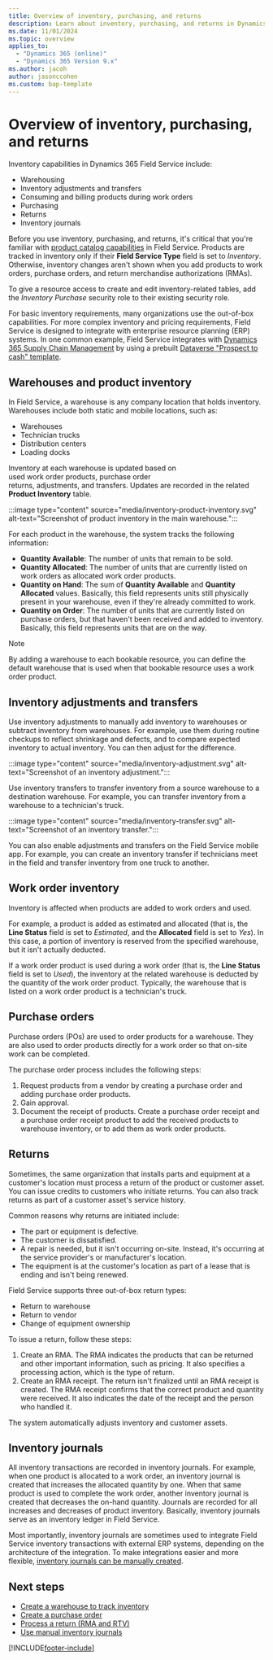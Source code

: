 ```yaml
---
title: Overview of inventory, purchasing, and returns
description: Learn about inventory, purchasing, and returns in Dynamics 365 Field Service.
ms.date: 11/01/2024
ms.topic: overview
applies_to: 
  - "Dynamics 365 (online)"
  - "Dynamics 365 Version 9.x"
ms.author: jacoh
author: jasonccohen
ms.custom: bap-template
---
```


# Overview of inventory, purchasing, and returns

Inventory capabilities in Dynamics 365 Field Service include:

- Warehousing
- Inventory adjustments and transfers
- Consuming and billing products during work orders
- Purchasing
- Returns
- Inventory journals

Before you use inventory, purchasing, and returns, it's critical that you're familiar with [product catalog capabilities](create-product-or-service.md) in Field Service. Products are tracked in inventory only if their **Field Service Type** field is set to *Inventory*. Otherwise, inventory changes aren't shown when you add products to work orders, purchase orders, and return merchandise authorizations (RMAs).

To give a resource access to create and edit inventory-related tables, add the *Inventory Purchase* security role to their existing security role.

For basic inventory requirements, many organizations use the out-of-box capabilities. For more complex inventory and pricing requirements, Field Service is designed to integrate with enterprise resource planning (ERP) systems. In one common example, Field Service integrates with [Dynamics 365 Supply Chain Management](/dynamics365/supply-chain/sales-marketing/prospect-to-cash) by using a prebuilt [Dataverse "Prospect to cash" template](https://appsource.microsoft.com/product/dynamics-365/mscrm.c7a48b40-eed3-4d67-93ba-f2364281feb3?src=office&tab=Overview).

## Warehouses and product inventory

In Field Service, a warehouse is any company location that holds inventory. Warehouses include both static and mobile locations, such as:

- Warehouses
- Technician trucks
- Distribution centers
- Loading docks

Inventory at each warehouse is updated based on used work order products, purchase order returns, adjustments, and transfers. Updates are recorded in the related **Product Inventory** table.

:::image type="content" source="media/inventory-product-inventory.svg" alt-text="Screenshot of product inventory in the main warehouse.":::

For each product in the warehouse, the system tracks the following information:

- **Quantity Available**: The number of units that remain to be sold.
- **Quantity Allocated**: The number of units that are currently listed on work orders as allocated work order products.
- **Quantity on Hand**: The sum of **Quantity Available** and **Quantity Allocated** values. Basically, this field represents units still physically present in your warehouse, even if they're already committed to work.
- **Quantity on Order**: The number of units that are currently listed on purchase orders, but that haven't been received and added to inventory. Basically, this field represents units that are on the way.

> [!NOTE]
> By adding a warehouse to each bookable resource, you can define the default warehouse that is used when that bookable resource uses a work order product.

## Inventory adjustments and transfers

Use inventory adjustments to manually add inventory to warehouses or subtract inventory from warehouses. For example, use them during routine checkups to reflect shrinkage and defects, and to compare expected inventory to actual inventory. You can then adjust for the difference.

:::image type="content" source="media/inventory-adjustment.svg" alt-text="Screenshot of an inventory adjustment.":::

Use inventory transfers to transfer inventory from a source warehouse to a destination warehouse. For example, you can transfer inventory from a warehouse to a technician's truck.

:::image type="content" source="media/inventory-transfer.svg" alt-text="Screenshot of an inventory transfer.":::

You can also enable adjustments and transfers on the Field Service mobile app. For example, you can create an inventory transfer if technicians meet in the field and transfer inventory from one truck to another.

## Work order inventory

Inventory is affected when products are added to work orders and used. 

For example, a product is added as estimated and allocated (that is, the **Line Status** field is set to *Estimated*, and the **Allocated** field is set to *Yes*). In this case, a portion of inventory is reserved from the specified warehouse, but it isn't actually deducted.

If a work order product is used during a work order (that is, the **Line Status** field is set to *Used*), the inventory at the related warehouse is deducted by the quantity of the work order product. Typically, the warehouse that is listed on a work order product is a technician's truck.

## Purchase orders

Purchase orders (POs) are used to order products for a warehouse. They are also used to order products directly for a work order so that on-site work can be completed.

The purchase order process includes the following steps:

1. Request products from a vendor by creating a purchase order and adding purchase order products.
1. Gain approval.
1. Document the receipt of products. Create a purchase order receipt and a purchase order receipt product to add the received products to warehouse inventory, or to add them as work order products.

## Returns

Sometimes, the same organization that installs parts and equipment at a customer's location must process a return of the product or customer asset. You can issue credits to customers who initiate returns. You can also track returns as part of a customer asset's service history.

Common reasons why returns are initiated include:

- The part or equipment is defective.
- The customer is dissatisfied.
- A repair is needed, but it isn't occurring on-site. Instead, it's occurring at the service provider's or manufacturer's location.
- The equipment is at the customer's location as part of a lease that is ending and isn't being renewed.

Field Service supports three out-of-box return types:

- Return to warehouse
- Return to vendor
- Change of equipment ownership

To issue a return, follow these steps:

1. Create an RMA. The RMA indicates the products that can be returned and other important information, such as pricing. It also specifies a processing action, which is the type of return.
1. Create an RMA receipt. The return isn't finalized until an RMA receipt is created. The RMA receipt confirms that the correct product and quantity were received. It also indicates the date of the receipt and the person who handled it.

The system automatically adjusts inventory and customer assets.

## Inventory journals

All inventory transactions are recorded in inventory journals. For example, when one product is allocated to a work order, an inventory journal is created that increases the allocated quantity by one. When that same product is used to complete the work order, another inventory journal is created that decreases the on-hand quantity. Journals are recorded for all increases and decreases of product inventory. Basically, inventory journals serve as an inventory ledger in Field Service.

Most importantly, inventory journals are sometimes used to integrate Field Service inventory transactions with external ERP systems, depending on the architecture of the integration. To make integrations easier and more flexible, [inventory journals can be manually created](manual-inventory-journals.md).

## Next steps

- [Create a warehouse to track inventory](create-warehouse.md)
- [Create a purchase order](create-purchase-order.md)
- [Process a return (RMA and RTV)](process-return.md)
- [Use manual inventory journals](manual-inventory-journals.md)

[!INCLUDE[footer-include](../includes/footer-banner.md)]
